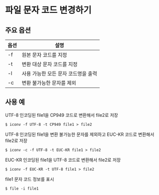 # 파일 문자 코드 변경하기

## 주요 옵션
| 옵션 | 설명 |
|---|---|
| -f | 원본 문자 코드를 지정 |
| -t | 변환 대상 문자 코드를 지정 |
| -l | 사용 가능한 모든 문자 코드명을 출력 |
| -c | 변환 불가능한 문자를 제외 |

## 사용 예
UTF-8 인코딩된 file1을 CP949 코드로 변환해서 file2로 저장
```
$ iconv -f UTF-8 -t CP949 file1 > file2
```
UTF-8 인코딩된 file1을 변환 불가능한 문자를 제외하고 EUC-KR 코드로 변환해서 file2로 저장
```
$ iconv -c -f UTF-8 -t EUC-KR file1 > file2
```
EUC-KR 인코딩된 file1을 UTF-8 코드로 변환해서 file2로 저장
```
$ iconv -f EUC-KR -t UTF-8 file1 > file2
```
file1 문자 코드 정보를 표시
```
$ file -i file1
```